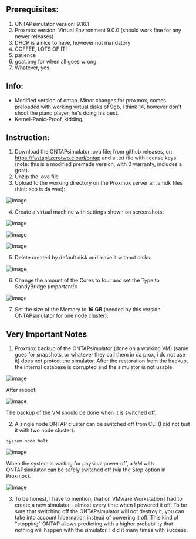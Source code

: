 
## Prerequisites:
1. ONTAPsimulator version: 9.16.1
2. Proxmox version: Virtual Environment 9.0.0 (should work fine for any newer releases)
3. DHCP is a nice to have, however not mandatory
4. COFFEE, LOTS OF IT!
5. patience
6. goat.png for when all goes wrong
7. Whatever, yes.

## Info:
- Modified version of ontap. Minor changes for proxmox, comes preloaded with working virtual disks of 9gb, i think 14, however don't shoot the piano player, he's doing his best.
- Kernel-Panic-Proof, kidding.


## Instruction:
1. Download the ONTAPsimulator .ova file: from github releases, or: https://fastapi.zerotwo.cloud/ontap and a .txt file with license keys. (note: this is a modified premade version, with 0 warranty, includes a goat).
2. Unzip the .ova file
3. Upload to the working directory on the Proxmox server all .vmdk files (hint: scp is da wae): 

![image](https://user-images.githubusercontent.com/115875629/208489743-128dddcb-e640-4a71-80e4-edeb286c296b.png)

4. Create a virtual machine with settings shown on screenshots:

![image](https://user-images.githubusercontent.com/115875629/208490420-a41dff11-6433-460a-aee2-617cef774f6b.png)

![image](https://user-images.githubusercontent.com/115875629/208490618-1e65522a-b466-4a83-a28d-ebf5bb651a85.png)

![image](https://user-images.githubusercontent.com/115875629/208490733-813ddad6-8b17-498f-b8e9-9a80914868d4.png)

5. Delete created by default disk and leave it without disks:
  
![image](https://user-images.githubusercontent.com/115875629/208490976-3a62d297-328d-48ca-a764-2b48887753a8.png)

6. Change the amount of the Cores to four and set the Type to SandyBridge (important!):

![image](https://user-images.githubusercontent.com/115875629/208504451-8a6c0601-beca-45c9-ae2f-72b0576fab0d.png)

7. Set the size of the Memory to **16** **GB** (needed by this version ONTAPsimulator for one node cluster):



## Very Important Notes
1. Proxmox backup of the ONTAPsimulator (done on a working VM) (same goes for snapshots, or whatever they call them in da prox, i do not use it) does not protect the simulator. After the restoration from the backup, the internal database is corrupted and the simulator is not usable.

![image](https://user-images.githubusercontent.com/115875629/208877343-6e64c962-7323-46d4-a899-2689f4b6aef1.png)

After reboot:

![image](https://user-images.githubusercontent.com/115875629/208877560-6fbf7fff-f0cd-4de4-bda3-978a52a13413.png)

The backup of the VM should be done when it is switched off.

2. A single node ONTAP cluster can be switched off from CLI (I did not test it with two node cluster):
```
system node halt
```

![image](https://user-images.githubusercontent.com/115875629/208902035-bca9578f-fa35-4a7f-b620-83be2c7af14e.png)

When the system is waiting for physical power off, a VM with ONTAPsimulator can be safely switched off (via the Stop option in Proxmox).

![image](https://user-images.githubusercontent.com/115875629/208902434-99434e30-4c7d-42ec-9bb1-4c87e37cab9b.png)

3. To be honest, I have to mention, that on VMware Workstation I had to create a new simulator - almost every time when I powered it off. To be sure that switching off the ONTAPsimulator will not destroy it, you can take into account hibernation instead of powering it off. This kind of "stopping" ONTAP allows predicting with a higher probability that nothing will happen with the simulator. I did it many times with success.
